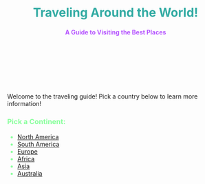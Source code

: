  <html> 
 <head>
  
<meta name="description" content="World Traveling">
<meta name="keywords" content="HTML/CSS, Google Code In, Traveling">
<meta name="author" content="Krushi Shah">
<meta charset="UTF-8">
<link rel="stylesheet" href="style.css">
<link rel="robots.txt" href="robots.txt">

<meta name="robots" content="noindex, nofollow">

<style> 
	

	img{
		display: block;
  		margin-left: auto;
		margin-right: auto;
	}
	
	h1, h4{
		text-align:center; 
		color: #32aba3;
	}
	
	.title2{
		 color:#8aff9d;
	}
	
</style>
 </head> 
 
 <body class="body"> 
 
 <h1 class = "title">  Traveling Around the World!  </h1> 
 <h4> <font color="#b554ff"> A Guide to Visiting the Best Places </font> </h4> 
<marquee> <img class="image" src="https://clipartion.com/wp-content/uploads/2016/05/exclusive-this-planet-earth-clip-art.png" style="width: 100px;height:100px"> </marquee>

Welcome to the traveling guide! Pick a country below to learn more information! 

<h3 class="title2" > Pick a Continent: </h3>  

<ul> <font  color= "#8aff9d">
<li> <a href="North America.html"> North America </a> </li>
<li> <a href="South America.html"> South America </a> </li>
<li> <a href="Europe.html"> Europe </a> </li>
<li> <a href="Africa.html" > Africa </a> </li>
<li> <a href="Asia.html" > Asia </a> </li>
<li> <a href="Australia.html"> Australia </a> </li> 
</font>
</ul>


 
 
 </body> 
 
 </html> 
